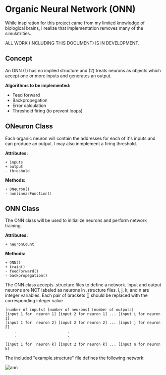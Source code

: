 # Organic Neural Network (ONN)
While inspiration for this project came from my limited knowledge of biological brains, I realize that implementation removes many of the simulatrities.

ALL WORK (INCLUDING THIS DOCUMENT) IS IN DEVELOPMENT.

## Concept
An ONN (1) has no implied structure and (2) treats neurons as objects which accept one or more inputs and generates an output.

**Algorithms to be implemented:**
* Feed forward 
* Backpropegation
* Error calculation
* Threshold firing (to prevent loops)

## ONeuron Class
Each organic neuron will contain the addresses for each of it's inputs and can produce an output. I may also inmplement a firing threshold.

**Attributes:**
```
+ inputs
+ output
- threshold
```
**Methods:**
```
+ ONeuron()
- nonlinearFunction()
```

## ONN Class
The ONN class will be used to initialize neurons and perform network training.

**Attributes:**
```
+ neuronCount
```

**Methods:**
```
+ ONN()
+ train()
- feedForward()
- backpropegation()
```

The ONN class accepts .structure files to define a network. Input and output neurons are NOT labeled as neurons in .structure files. i, j, k, and n are integer variables. Each pair of brackets [] should be replaced with the corresponding integer value

```
[number of inputs] [number of neurons] [number of outputs]
[input 1 for  neuron 1] [input 2 for neuron 1] ... [input i for neuron 1]
[input 1 for  neuron 2] [input 2 for neuron 2] ... [input j for neuron 2]
	.						.
	.						.
	.						.
[input 1 for  neuron k] [input 2 for neuron k] ... [input n for neuron k]

```

The included "example.structure" file defines the following network:

![ann](https://user-images.githubusercontent.com/7318513/35781215-e7786844-09b4-11e8-9494-2ddacca68d4e.png)
